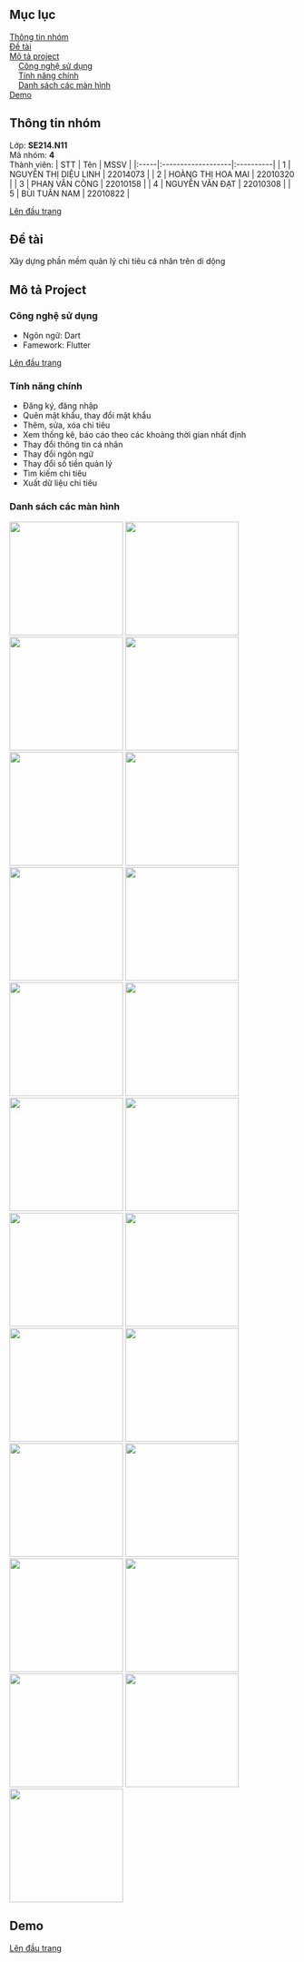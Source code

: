 ##
<a name="top"><a>
## Mục lục

[Thông tin nhóm](#info)\
[Đề tài](#topic)\
[Mô tả project](#project)\
&nbsp;&nbsp;&nbsp; [Công nghệ sử dụng](#use)\
&nbsp;&nbsp;&nbsp; [Tính năng chính](#main-feature)\
&nbsp;&nbsp;&nbsp; [Danh sách các màn hình](#screen)\
[Demo](#demo)

## Thông tin nhóm <a name="info"></a>

Lớp: **SE214.N11** \
Mã nhóm: **4** \
Thành viên:
| STT  | Tên                | MSSV      |
|:-----|:-------------------|:----------|
|  1   |  NGUYỄN THỊ DIỆU LINH | 22014073 | 
|  2   |  HOÀNG THỊ HOA MAI |  22010320 |
|  3   |  PHAN VĂN CÔNG | 22010158 |
|  4   |  NGUYỄN VĂN ĐẠT | 22010308 |
|  5   |  BÙI TUẤN NAM | 22010822 |

[Lên đầu trang](#top)
## Đề tài <a name="topic"></a>

Xây dựng phần mềm quản lý chi tiêu cá nhân trên di dộng

## Mô tả Project <a name="project"></a>

### Công nghệ sử dụng <a name="use"></a>

- Ngôn ngữ: Dart
- Famework: Flutter

[Lên đầu trang](#top)
### Tính năng chính <a name="main-feature"></a>
- Đăng ký, đăng nhập
- Quên mật khẩu, thay đổi mật khẩu
- Thêm, sửa, xóa chi tiêu
- Xem thống kê, báo cáo theo các khoảng thời gian nhất định
- Thay đổi thông tin cá nhân
- Thay đổi ngôn ngữ
- Thay đổi số tiền quản lý
- Tìm kiếm chi tiêu
- Xuất dữ liệu chi tiêu

### Danh sách các màn hình <a name="screen"></a>
<p float="left">
  <img src="https://user-images.githubusercontent.com/94039133/205861382-223ca57e-7ba2-4d4f-8f1a-db4efed92bd4.jpg" width="200" />
  <img src="https://user-images.githubusercontent.com/94039133/205861377-6157446a-51dc-4178-9ceb-21cd2dcf7ddf.jpg" width="200" />
  <img src="https://user-images.githubusercontent.com/94039133/205861373-f7b016b7-6002-45e5-a384-8ce2f0eaa1f5.jpg" width="200" />
  <img src="https://user-images.githubusercontent.com/94039133/205861396-f232b953-c473-486f-bd80-ff3e6342359e.jpg" width="200" />
  <img src="https://user-images.githubusercontent.com/94039133/205861393-dca51506-ccf7-44b1-a25b-670b95c4dab5.jpg" width="200" />
  <img src="https://user-images.githubusercontent.com/94039133/205861371-d2e86ac2-0a3e-4cfd-aee1-01b7de40fcfc.jpg" width="200" />
  <img src="https://user-images.githubusercontent.com/94039133/205861367-048407b7-e352-4726-85f4-b64b4eb726b0.jpg" width="200" />
  <img src="https://user-images.githubusercontent.com/94039133/205861389-1072c0c6-e03a-4784-b4bd-775b766b4389.jpg" width="200" />
  <img src="https://user-images.githubusercontent.com/94039133/205861351-f7bf5982-f969-4d75-bb27-9d7f55a005da.jpg" width="200" /> 
  <img src="https://user-images.githubusercontent.com/94039133/205861366-21c0076f-51df-4370-8ff7-f6600fc3e3cd.jpg" width="200" />
  <img src="https://user-images.githubusercontent.com/94039133/205861362-7e9adaaf-ca63-493e-ab02-b00bc281c61f.jpg" width="200" />
  <img src="https://user-images.githubusercontent.com/94039133/205861343-67cf9a9d-e610-4739-8a45-c0e7e554f518.jpg" width="200" />
  <img src="https://user-images.githubusercontent.com/94039133/205861409-f18aab61-f892-477d-a77e-4fce584b7325.jpg" width="200" />
  <img src="https://user-images.githubusercontent.com/94039133/205861412-c4f002f0-b985-40bc-b170-b0d22cc03f93.jpg" width="200" />
  <img src="https://user-images.githubusercontent.com/94039133/205861420-336c2f08-aecc-4855-a12a-2bcc31e171b4.jpg" width="200" />
  <img src="https://user-images.githubusercontent.com/94039133/205861405-0891f3ed-82f6-4e89-be58-ebc02c524164.jpg" width="200" />
  <img src="https://user-images.githubusercontent.com/94039133/205861402-e06fa041-ea5e-427e-a9ed-7921dd44894f.jpg" width="200" />
  <img src="https://user-images.githubusercontent.com/94039133/205861436-b778d775-f7ef-4403-a861-841dc13c67de.jpg" width="200" />
  <img src="https://user-images.githubusercontent.com/94039133/205861431-ddb79ee8-743c-4814-9076-e7eae8108669.jpg" width="200" />
  <img src="https://user-images.githubusercontent.com/94039133/205861445-646fd875-4cf7-44c5-972a-8ab744472b5e.jpg" width="200" />
  <img src="https://user-images.githubusercontent.com/94039133/205861424-a68679fd-610c-4825-bf3b-975f6593bab0.jpg" width="200" />
  <img src="https://user-images.githubusercontent.com/94039133/205861428-48533baf-6f4a-49d1-a921-8dda808277e9.jpg" width="200" />
  <img src="https://user-images.githubusercontent.com/94039133/205861442-40a46ac5-a375-4d19-87b1-a63d186f21fe.jpg" width="200" />
</p>

## Demo <a name="demo"></a>
  
[Lên đầu trang](#top)
